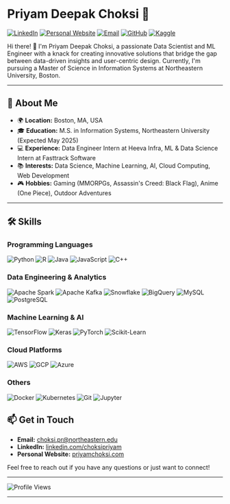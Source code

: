 # Priyam Deepak Choksi 🌟

[![LinkedIn](https://img.shields.io/badge/LinkedIn-blue?style=flat&logo=linkedin&logoColor=white)](https://linkedin.com/choksipriyam)
[![Personal Website](https://img.shields.io/badge/Website-pink?style=flat&logo=google-chrome&logoColor=white)](https://priyamchoksi.com)
[![Email](https://img.shields.io/badge/Email-red?style=flat&logo=gmail&logoColor=white)](mailto:choksi.pr@northeastern.edu)
[![GitHub](https://img.shields.io/badge/GitHub-black?style=flat&logo=github&logoColor=white)](https://github.com/priyamchoksi)
[![Kaggle](https://img.shields.io/badge/Kaggle-blue?style=flat&logo=kaggle&logoColor=white)](https://www.kaggle.com/priyamchoksi)

Hi there! 👋 I'm Priyam Deepak Choksi, a passionate Data Scientist and ML Engineer with a knack for creating innovative solutions that bridge the gap between data-driven insights and user-centric design. Currently, I'm pursuing a Master of Science in Information Systems at Northeastern University, Boston.

---

## 🚀 About Me

- 🌍 **Location:** Boston, MA, USA
- 🎓 **Education:** M.S. in Information Systems, Northeastern University (Expected May 2025)
- 💻 **Experience:** Data Engineer Intern at Heeva Infra, ML & Data Science Intern at Fasttrack Software
- 📚 **Interests:** Data Science, Machine Learning, AI, Cloud Computing, Web Development
- 🎮 **Hobbies:** Gaming (MMORPGs, Assassin's Creed: Black Flag), Anime (One Piece), Outdoor Adventures

---

## 🛠️ Skills

### Programming Languages
![Python](https://img.shields.io/badge/Python-blue?style=flat&logo=python&logoColor=white)
![R](https://img.shields.io/badge/R-blue?style=flat&logo=r&logoColor=white)
![Java](https://img.shields.io/badge/Java-orange?style=flat&logo=java&logoColor=white)
![JavaScript](https://img.shields.io/badge/JavaScript-yellow?style=flat&logo=javascript&logoColor=white)
![C++](https://img.shields.io/badge/C++-blue?style=flat&logo=c%2B%2B&logoColor=white)

### Data Engineering & Analytics
![Apache Spark](https://img.shields.io/badge/Apache%20Spark-red?style=flat&logo=apachespark&logoColor=white)
![Apache Kafka](https://img.shields.io/badge/Apache%20Kafka-black?style=flat&logo=apachekafka&logoColor=white)
![Snowflake](https://img.shields.io/badge/Snowflake-blue?style=flat&logo=snowflake&logoColor=white)
![BigQuery](https://img.shields.io/badge/BigQuery-blue?style=flat&logo=googlecloud&logoColor=white)
![MySQL](https://img.shields.io/badge/MySQL-blue?style=flat&logo=mysql&logoColor=white)
![PostgreSQL](https://img.shields.io/badge/PostgreSQL-blue?style=flat&logo=postgresql&logoColor=white)

### Machine Learning & AI
![TensorFlow](https://img.shields.io/badge/TensorFlow-orange?style=flat&logo=tensorflow&logoColor=white)
![Keras](https://img.shields.io/badge/Keras-red?style=flat&logo=keras&logoColor=white)
![PyTorch](https://img.shields.io/badge/PyTorch-red?style=flat&logo=pytorch&logoColor=white)
![Scikit-Learn](https://img.shields.io/badge/Scikit--Learn-orange?style=flat&logo=scikit-learn&logoColor=white)

### Cloud Platforms
![AWS](https://img.shields.io/badge/AWS-black?style=flat&logo=amazonaws&logoColor=white)
![GCP](https://img.shields.io/badge/GCP-blue?style=flat&logo=googlecloud&logoColor=white)
![Azure](https://img.shields.io/badge/Azure-blue?style=flat&logo=microsoftazure&logoColor=white)

### Others
![Docker](https://img.shields.io/badge/Docker-blue?style=flat&logo=docker&logoColor=white)
![Kubernetes](https://img.shields.io/badge/Kubernetes-blue?style=flat&logo=kubernetes&logoColor=white)
![Git](https://img.shields.io/badge/Git-black?style=flat&logo=git&logoColor=white)
![Jupyter](https://img.shields.io/badge/Jupyter-orange?style=flat&logo=jupyter&logoColor=white)

## 📫 Get in Touch

- **Email:** [choksi.pr@northeastern.edu](mailto:choksi.pr@northeastern.edu)
- **LinkedIn:** [linkedin.com/choksipriyam](https://linkedin.com/choksipriyam)
- **Personal Website:** [priyamchoksi.com](https://priyamchoksi.com)

Feel free to reach out if you have any questions or just want to connect!

---

![Profile Views](https://komarev.com/ghpvc/?username=priyamchoksi&color=blue)

---
